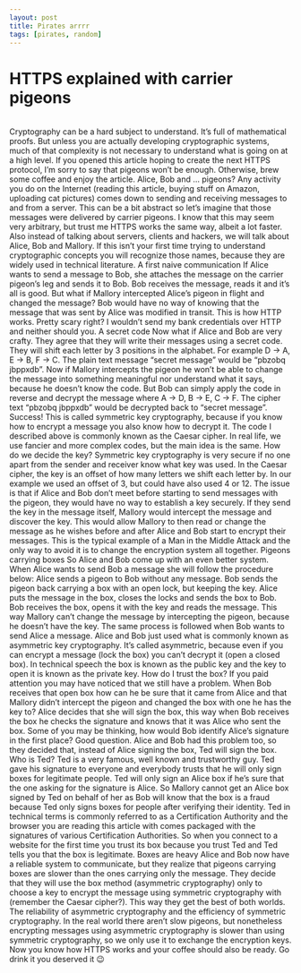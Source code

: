 ```yaml
---
layout: post
title: Pirates arrrr
tags: [pirates, random]
---
```

<!DOCTYPE html>
<html lang="en">

<head>
    <meta charset="UTF-8">
    <meta name="viewport" content="width=device-width, initial-scale=1.0">
    <meta http-equiv="X-UA-Compatible" content="ie=edge">
    <title>Giải thích HTTPS qua bồ câu đưa thư</title>
</head>

<body>
    <p>
        <h1>HTTPS explained with carrier pigeons</h1>
        <br> Cryptography can be a hard subject to understand. It’s full of mathematical proofs. But unless you are actually
        developing cryptographic systems, much of that complexity is not necessary to understand what is going on at a high
        level. If you opened this article hoping to create the next HTTPS protocol, I’m sorry to say that pigeons won’t be
        enough. Otherwise, brew some coffee and enjoy the article. Alice, Bob and … pigeons? Any activity you do on the Internet
        (reading this article, buying stuff on Amazon, uploading cat pictures) comes down to sending and receiving messages
        to and from a server. This can be a bit abstract so let’s imagine that those messages were delivered by carrier pigeons.
        I know that this may seem very arbitrary, but trust me HTTPS works the same way, albeit a lot faster. Also instead
        of talking about servers, clients and hackers, we will talk about Alice, Bob and Mallory. If this isn’t your first
        time trying to understand cryptographic concepts you will recognize those names, because they are widely used in
        technical literature. A first naive communication If Alice wants to send a message to Bob, she attaches the message
        on the carrier pigeon’s leg and sends it to Bob. Bob receives the message, reads it and it’s all is good. But what
        if Mallory intercepted Alice’s pigeon in flight and changed the message? Bob would have no way of knowing that the
        message that was sent by Alice was modified in transit. This is how HTTP works. Pretty scary right? I wouldn’t send
        my bank credentials over HTTP and neither should you. A secret code Now what if Alice and Bob are very crafty. They
        agree that they will write their messages using a secret code. They will shift each letter by 3 positions in the
        alphabet. For example D → A, E → B, F → C. The plain text message “secret message” would be “pbzobq jbppxdb”. Now
        if Mallory intercepts the pigeon he won’t be able to change the message into something meaningful nor understand
        what it says, because he doesn’t know the code. But Bob can simply apply the code in reverse and decrypt the message
        where A → D, B → E, C → F. The cipher text “pbzobq jbppxdb” would be decrypted back to “secret message”. Success!
        This is called symmetric key cryptography, because if you know how to encrypt a message you also know how to decrypt
        it. The code I described above is commonly known as the Caesar cipher. In real life, we use fancier and more complex
        codes, but the main idea is the same. How do we decide the key? Symmetric key cryptography is very secure if no one
        apart from the sender and receiver know what key was used. In the Caesar cipher, the key is an offset of how many
        letters we shift each letter by. In our example we used an offset of 3, but could have also used 4 or 12. The issue
        is that if Alice and Bob don’t meet before starting to send messages with the pigeon, they would have no way to establish
        a key securely. If they send the key in the message itself, Mallory would intercept the message and discover the
        key. This would allow Mallory to then read or change the message as he wishes before and after Alice and Bob start
        to encrypt their messages. This is the typical example of a Man in the Middle Attack and the only way to avoid it
        is to change the encryption system all together. Pigeons carrying boxes So Alice and Bob come up with an even better
        system. When Alice wants to send Bob a message she will follow the procedure below: Alice sends a pigeon to Bob without
        any message. Bob sends the pigeon back carrying a box with an open lock, but keeping the key. Alice puts the message
        in the box, closes the locks and sends the box to Bob. Bob receives the box, opens it with the key and reads the
        message. This way Mallory can’t change the message by intercepting the pigeon, because he doesn’t have the key. The
        same process is followed when Bob wants to send Alice a message. Alice and Bob just used what is commonly known as
        asymmetric key cryptography. It’s called asymmetric, because even if you can encrypt a message (lock the box) you
        can’t decrypt it (open a closed box). In technical speech the box is known as the public key and the key to open
        it is known as the private key. How do I trust the box? If you paid attention you may have noticed that we still
        have a problem. When Bob receives that open box how can he be sure that it came from Alice and that Mallory didn’t
        intercept the pigeon and changed the box with one he has the key to? Alice decides that she will sign the box, this
        way when Bob receives the box he checks the signature and knows that it was Alice who sent the box. Some of you may
        be thinking, how would Bob identify Alice’s signature in the first place? Good question. Alice and Bob had this problem
        too, so they decided that, instead of Alice signing the box, Ted will sign the box. Who is Ted? Ted is a very famous,
        well known and trustworthy guy. Ted gave his signature to everyone and everybody trusts that he will only sign boxes
        for legitimate people. Ted will only sign an Alice box if he’s sure that the one asking for the signature is Alice.
        So Mallory cannot get an Alice box signed by Ted on behalf of her as Bob will know that the box is a fraud because
        Ted only signs boxes for people after verifying their identity. Ted in technical terms is commonly referred to as
        a Certification Authority and the browser you are reading this article with comes packaged with the signatures of
        various Certification Authorities. So when you connect to a website for the first time you trust its box because
        you trust Ted and Ted tells you that the box is legitimate. Boxes are heavy Alice and Bob now have a reliable system
        to communicate, but they realize that pigeons carrying boxes are slower than the ones carrying only the message.
        They decide that they will use the box method (asymmetric cryptography) only to choose a key to encrypt the message
        using symmetric cryptography with (remember the Caesar cipher?). This way they get the best of both worlds. The reliability
        of asymmetric cryptography and the efficiency of symmetric cryptography. In the real world there aren’t slow pigeons,
        but nonetheless encrypting messages using asymmetric cryptography is slower than using symmetric cryptography, so
        we only use it to exchange the encryption keys. Now you know how HTTPS works and your coffee should also be ready.
        Go drink it you deserved it 😉
    </p>
</body>

</html>